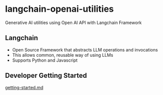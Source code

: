 # langchain-openai-utilities
Generative AI utilities using Open AI API with Langchain Framework

## Langchain
- Open Source Framework that abstracts LLM operations and invocations
- This allows common, reusable way of using LLMs
- Supports Python and Javascript

## Developer Getting Started
[getting-started.md](getting-started.md)

